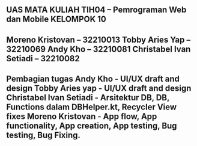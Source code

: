 UAS MATA KULIAH TIH04 – Pemrograman Web dan Mobile
KELOMPOK 10
----------------------------------------------------
Moreno Kristovan – 32210013
Tobby Aries Yap – 32210069
Andy Kho – 32210081
Christabel Ivan Setiadi – 32210082
---------------------------------------------------
Pembagian tugas
Andy Kho - UI/UX draft and design
Tobby Aries yap - UI/UX draft and design
Christabel Ivan Setiadi - Arsitektur DB, DB, 
Functions dalam DBHelper.kt, Recycler View fixes
Moreno Kristovan - App flow, App functionality, 
App creation, App testing, Bug testing, Bug Fixing.
----------------------------------------------------
